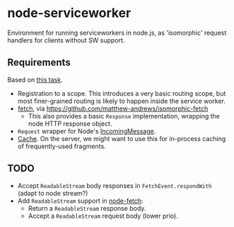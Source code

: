 # node-serviceworker
Environment for running serviceworkers in node.js, as 'isomorphic' request handlers for clients without SW support.

## Requirements

Based on [this task](https://phabricator.wikimedia.org/T116126).

- Registration to a scope. This introduces a very basic routing scope, but most finer-grained routing is likely to happen inside the service worker.
- [fetch](https://fetch.spec.whatwg.org), via https://github.com/matthew-andrews/isomorphic-fetch
  - This also provides a basic `Response` implementation, wrapping the node HTTP response object.
- `Request` wrapper for Node's [IncomingMessage](https://nodejs.org/api/http.html#http_http_incomingmessage).
- [Cache](http://www.w3.org/TR/service-workers/#cache-objects). On the server, we might want to use this for in-process caching of frequently-used fragments.

## TODO

- Accept `ReadableStream` body responses in `FetchEvent.respondWith` (adapt to
    node stream?)
- Add `ReadableStream` support in
    [node-fetch](https://github.com/bitinn/node-fetch):
    - Return a `ReadableStream` response body.
    - Accept a `ReadableStream` request body (lower prio).
